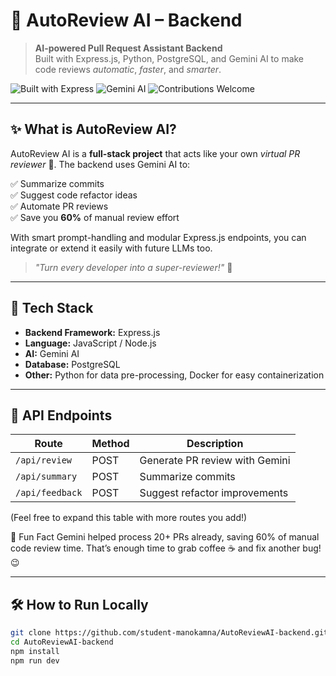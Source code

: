 # 🤖 AutoReview AI – Backend

> **AI-powered Pull Request Assistant Backend**  
> Built with Express.js, Python, PostgreSQL, and Gemini AI to make code reviews *automatic*, *faster*, and *smarter*.  

![Built with Express](https://img.shields.io/badge/Express.js-Backend-green?style=flat-square)
![Gemini AI](https://img.shields.io/badge/Gemini-AI-blueviolet?style=flat-square)
![Contributions Welcome](https://img.shields.io/badge/contributions-welcome-brightgreen?style=flat-square)

---

## ✨ What is AutoReview AI?

AutoReview AI is a **full-stack project** that acts like your own *virtual PR reviewer* 🤝. The backend uses Gemini AI to:  

✅ Summarize commits  
✅ Suggest code refactor ideas  
✅ Automate PR reviews  
✅ Save you **60%** of manual review effort  

With smart prompt-handling and modular Express.js endpoints, you can integrate or extend it easily with future LLMs too.  

> _"Turn every developer into a super-reviewer!"_ 🚀

---

## 🧩 Tech Stack

- **Backend Framework:** Express.js  
- **Language:** JavaScript / Node.js  
- **AI:** Gemini AI  
- **Database:** PostgreSQL  
- **Other:** Python for data pre-processing, Docker for easy containerization

---

## 🔌 API Endpoints

| Route | Method | Description |
|-------|--------|-------------|
| `/api/review` | POST | Generate PR review with Gemini |
| `/api/summary` | POST | Summarize commits |
| `/api/feedback` | POST | Suggest refactor improvements |

(Feel free to expand this table with more routes you add!)


🌟 Fun Fact
Gemini helped process 20+ PRs already, saving 60% of manual code review time. That’s enough time to grab coffee ☕ and fix another bug! 😉

---

## 🛠️ How to Run Locally

```bash
git clone https://github.com/student-manokamna/AutoReviewAI-backend.git
cd AutoReviewAI-backend
npm install
npm run dev

